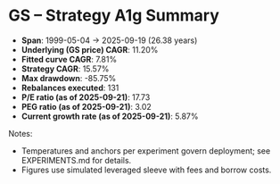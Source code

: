 # GS – Strategy A1g Summary

- **Span**: 1999-05-04 → 2025-09-19 (26.38 years)
- **Underlying (GS price) CAGR**: 11.20%
- **Fitted curve CAGR**: 7.81%
- **Strategy CAGR**: 15.57%
- **Max drawdown**: -85.75%
- **Rebalances executed**: 131
- **P/E ratio (as of 2025-09-21)**: 17.73
- **PEG ratio (as of 2025-09-21)**: 3.02
- **Current growth rate (as of 2025-09-21)**: 5.87%

Notes:

- Temperatures and anchors per experiment govern deployment; see EXPERIMENTS.md for details.
- Figures use simulated leveraged sleeve with fees and borrow costs.


